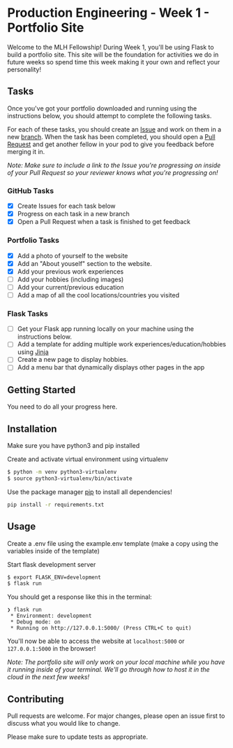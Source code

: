 # Production Engineering - Week 1 - Portfolio Site

Welcome to the MLH Fellowship! During Week 1, you'll be using Flask to build a portfolio site. This site will be the foundation for activities we do in future weeks so spend time this week making it your own and reflect your personality!

## Tasks

Once you've got your portfolio downloaded and running using the instructions below, you should attempt to complete the following tasks.

For each of these tasks, you should create an [Issue](https://docs.github.com/en/issues/tracking-your-work-with-issues/about-issues) and work on them in a new [branch](https://docs.github.com/en/pull-requests/collaborating-with-pull-requests/proposing-changes-to-your-work-with-pull-requests/about-branches). When the task has been completed, you should open a [Pull Request](https://docs.github.com/en/pull-requests/collaborating-with-pull-requests/proposing-changes-to-your-work-with-pull-requests/about-pull-requests) and get another fellow in your pod to give you feedback before merging it in.

_Note: Make sure to include a link to the Issue you're progressing on inside of your Pull Request so your reviewer knows what you're progressing on!_

### GitHub Tasks

- [x] Create Issues for each task below
- [x] Progress on each task in a new branch
- [x] Open a Pull Request when a task is finished to get feedback

### Portfolio Tasks

- [x] Add a photo of yourself to the website
- [x] Add an "About youself" section to the website.
- [x] Add your previous work experiences
- [ ] Add your hobbies (including images)
- [ ] Add your current/previous education
- [ ] Add a map of all the cool locations/countries you visited

### Flask Tasks

- [ ] Get your Flask app running locally on your machine using the instructions below.
- [ ] Add a template for adding multiple work experiences/education/hobbies using [Jinja](https://jinja.palletsprojects.com/en/3.0.x/api/#basics)
- [ ] Create a new page to display hobbies.
- [ ] Add a menu bar that dynamically displays other pages in the app

## Getting Started

You need to do all your progress here.

## Installation

Make sure you have python3 and pip installed

Create and activate virtual environment using virtualenv

```bash
$ python -m venv python3-virtualenv
$ source python3-virtualenv/bin/activate
```

Use the package manager [pip](https://pip.pypa.io/en/stable/) to install all dependencies!

```bash
pip install -r requirements.txt
```

## Usage

Create a .env file using the example.env template (make a copy using the variables inside of the template)

Start flask development server

```bash
$ export FLASK_ENV=development
$ flask run
```

You should get a response like this in the terminal:

```
❯ flask run
 * Environment: development
 * Debug mode: on
 * Running on http://127.0.0.1:5000/ (Press CTRL+C to quit)
```

You'll now be able to access the website at `localhost:5000` or `127.0.0.1:5000` in the browser!

_Note: The portfolio site will only work on your local machine while you have it running inside of your terminal. We'll go through how to host it in the cloud in the next few weeks!_

## Contributing

Pull requests are welcome. For major changes, please open an issue first to discuss what you would like to change.

Please make sure to update tests as appropriate.
